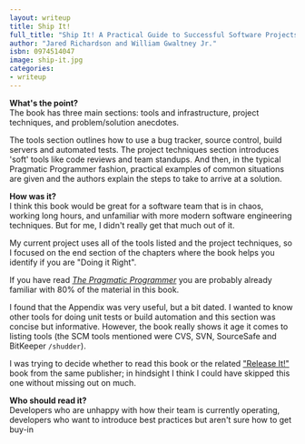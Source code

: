 ```yaml
---
layout: writeup
title: Ship It!
full_title: "Ship It! A Practical Guide to Successful Software Projects"
author: "Jared Richardson and William Gwaltney Jr."
isbn: 0974514047
image: ship-it.jpg
categories:
- writeup
---
```


**What's the point?**  
The book has three main sections: tools and infrastructure, project techniques, and problem/solution anecdotes. 

The tools section outlines how to use a bug tracker, source control, build servers and automated tests. The project 
techniques section introduces 'soft' tools like code reviews and team standups. And then, in the typical Pragmatic 
Programmer fashion, practical examples of common situations are given and the authors explain the steps to take to
arrive at a solution.

**How was it?**  
I think this book would be great for a software team that is in chaos, working long hours, and unfamiliar with
more modern software engineering techniques. But for me, I didn't really get that much out of it. 

My current project uses all of the tools listed and the project techniques, so I focused on the end section of 
the chapters where the book helps you identify if you are "Doing it Right". 

If you have read [*The Pragmatic Programmer*][1] you are probably already familiar with 80% of the material in this
book.

I found that the Appendix was very useful, but a bit dated. I wanted to know other tools for doing unit tests or build
automation and this section was concise but informative. However, the book really shows it age it comes to 
listing tools (the SCM tools mentioned were CVS, SVN, SourceSafe and BitKeeper `/shudder`).

I was trying to decide whether to read this book or the related ["Release It!"][2] book from the same publisher; in 
hindsight I think I could have skipped this one without missing out on much.

**Who should read it?**  
Developers who are unhappy with how their team is currently operating, developers who want to introduce best
practices but aren't sure how to get buy-in

[1]: /writeup/2010/10/25/pragmatic-programmer.html
[2]: http://pragprog.com/book/mnee/release-it
